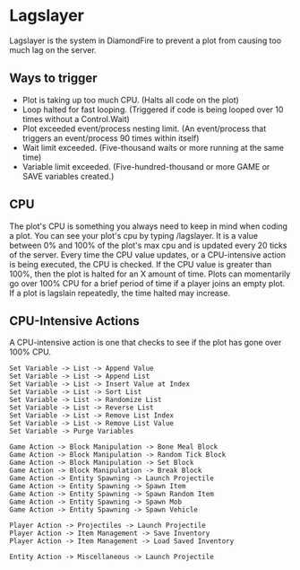 # Lagslayer

Lagslayer is the system in DiamondFire to prevent a plot from causing too much lag on the server.

## Ways to trigger
- Plot is taking up too much CPU. (Halts all code on the plot)
- Loop halted for fast looping. (Triggered if code is being looped over 10 times without a Control.Wait)
- Plot exceeded event/process nesting limit. (An event/process that triggers an event/process 90 times within itself)
- Wait limit exceeded. (Five-thousand waits or more running at the same time)
- Variable limit exceeded. (Five-hundred-thousand or more GAME or SAVE variables created.)

## CPU
The plot's CPU is something you always need to keep in mind when coding a plot. You can see your plot's cpu by typing /lagslayer. It is a value between 0% and 100% of the plot's max cpu and is updated every 20 ticks of the server. Every time the CPU value updates, or a CPU-intensive action is being executed, the CPU is checked. If the CPU value is greater than 100%, then the plot is halted for an X amount of time. Plots can momentarily go over 100% CPU for a brief period of time if a player joins an empty plot. If a plot is lagslain repeatedly, the time halted may increase.

## CPU-Intensive Actions

A CPU-intensive action is one that checks to see if the plot has gone over 100% CPU.

`Set Variable -> List -> Append Value`  
`Set Variable -> List -> Append List`  
`Set Variable -> List -> Insert Value at Index`  
`Set Variable -> List -> Sort List`  
`Set Variable -> List -> Randomize List`  
`Set Variable -> List -> Reverse List`  
`Set Variable -> List -> Remove List Index`  
`Set Variable -> List -> Remove List Value`  
`Set Variable -> Purge Variables`  

`Game Action -> Block Manipulation -> Bone Meal Block`  
`Game Action -> Block Manipulation -> Random Tick Block`  
`Game Action -> Block Manipulation -> Set Block`  
`Game Action -> Block Manipulation -> Break Block`  
`Game Action -> Entity Spawning -> Launch Projectile`  
`Game Action -> Entity Spawning -> Spawn Item`  
`Game Action -> Entity Spawning -> Spawn Random Item`  
`Game Action -> Entity Spawning -> Spawn Mob`  
`Game Action -> Entity Spawning -> Spawn Vehicle`  

`Player Action -> Projectiles -> Launch Projectile`  
`Player Action -> Item Management -> Save Inventory`  
`Player Action -> Item Management -> Load Saved Inventory`  

`Entity Action -> Miscellaneous -> Launch Projectile`  
